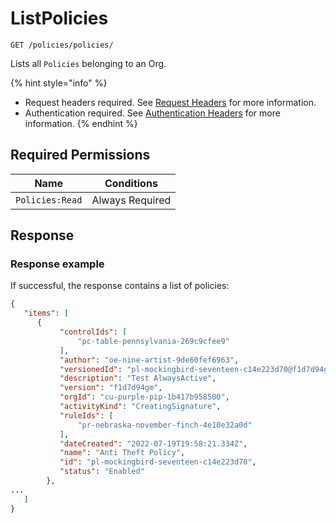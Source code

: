 # ListPolicies

`GET /policies/policies/`

Lists all `Policies` belonging to an Org.

{% hint style="info" %}
* Request headers required. See [Request Headers](../../../getting-started/request-headers.md) for more information.
* Authentication required. See [Authentication Headers](../../../getting-started/request-headers.md#authentication-headers) for more information.
{% endhint %}

## Required Permissions

| Name                           | Conditions      |
| ------------------------------ | --------------- |
| `Policies:Read`                | Always Required |

## Response <a href="#response" id="response"></a>

### Response example <a href="#response-example" id="response-example"></a>

If successful, the response contains a list of policies:

```json
{
   "items": [
      {
           "controlIds": [
               "pc-table-pennsylvania-269c9cfee9"
           ],
           "author": "oe-nine-artist-9de60fef6963",
           "versionedId": "pl-mockingbird-seventeen-c14e223d70@f1d7d94gm",
           "description": "Test AlwaysActive",
           "version": "f1d7d94gm",
           "orgId": "cu-purple-pip-1b417b958500",
           "activityKind": "CreatingSignature",
           "ruleIds": [
               "pr-nebraska-november-finch-4e10e32a0d"
           ],
           "dateCreated": "2022-07-19T19:58:21.334Z",
           "name": "Anti Theft Policy",
           "id": "pl-mockingbird-seventeen-c14e223d70",
           "status": "Enabled"
        }, 
...
   ]
}
```

